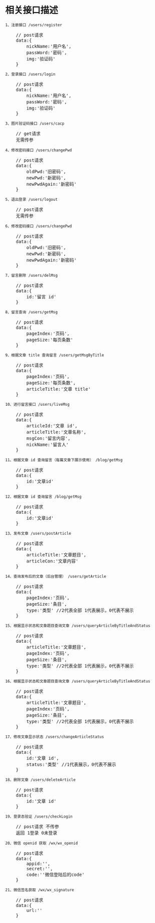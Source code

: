 # 相关接口描述

`1、注册接口 /users/register`
<pre>
    // post请求
    data:{
        nickName:'用户名',
        passWord:'密码',
        img:'验证码'
    }
</pre>
`2、登录接口 /users/login`
<pre>
    // post请求
    data:{
        nickName:'用户名',
        passWord:'密码',
        img:'验证码'
    }
</pre>
`3、图片验证码接口 /users/cacp`
<pre>
    // get请求
    无需传参
</pre>
`4、修改密码接口 /users/changePwd`
<pre>
    // post请求
    data:{
        oldPwd:'旧密码',
        newPwd:'新密码',
        newPwdAgain:'新密码'
    }
</pre>
`5、退出登录 /users/logout`
<pre>
    // post请求
    无需传参
</pre>

`6、修改密码接口 /users/changePwd`
<pre>
    // post请求
    data:{
        oldPwd:'旧密码',
        newPwd:'新密码',
        newPwdAgain:'新密码'
    }
</pre>

`7、留言删除 /users/delMsg`
<pre>
    // post请求
    data:{
        id:'留言 id'
    }
</pre>

`8、留言查询 /users/getMsg`
<pre>
    // post请求
    data:{
        pageIndex:'页码',
        pageSize:'每页条数'
    }
</pre>

`9、根据文章 title 查询留言 /users/getMsgByTitle`
<pre>
    // post请求
    data:{
        pageIndex:'页码',
        pageSize:'每页条数',
        articleTitle:'文章 title'
    }
</pre>

`10、进行留言接口 /users/liveMsg`
<pre>
    // post请求
    data:{
        articleId:'文章 id',
        articleTitle:'文章名称',
        msgCon:'留言内容',
        nickName:'留言人'
    }
</pre>

`11、根据文章 id 查询留言（每篇文章下展示使用） /blog/getMsg`
<pre>
    // post请求
    data:{
        id:'文章id'
    }
</pre>

`12、根据文章 id 查询留言 /blog/getMsg`
<pre>
    // post请求
    data:{
        id:'文章id'
    }
</pre>

`13、发布文章 /users/postArticle`
<pre>
    // post请求
    data:{
        articleTitle:'文章题目',
        articleCon:'文章内容'
    }
</pre>

`14、查询发布后的文章（后台管理） /users/getArticle`
<pre>
    // post请求
    data:{
        pageIndex:'页码',
        pageSize:'条目',
        type:'类型' //2代表全部 1代表展示，0代表不展示
    }
</pre>


`15、根据显示状态和文章题目查询文章 /users/queryArticleByTitleAndStatus`
<pre>
    // post请求
    data:{
        articleTitle:'文章题目',
        pageIndex:'页码',
        pageSize:'条目',
        type:'类型' //2代表全部 1代表展示，0代表不展示
    }
</pre>

`16、根据显示状态和文章题目查询文章 /users/queryArticleByTitleAndStatus`
<pre>
    // post请求
    data:{
        articleTitle:'文章题目',
        pageIndex:'页码',
        pageSize:'条目',
        type:'类型' //2代表全部 1代表展示，0代表不展示
    }
</pre>

`17、修改文章显示状态 /users/changeArticleStatus`
<pre>
    // post请求
    data:{
        id:'文章 id',
        status:'类型' //1代表展示，0代表不展示
    }
</pre>

`18、删除文章 /users/deleteArticle`
<pre>
    // post请求
    data:{
        id:'文章 id'
    }
</pre>

`19、登录态验证 /users/checkLogin`
<pre>
    // post请求 不传参
    返回 1登录 0未登录
</pre>

`20、微信 openid 获取 /wx/wx_openid`
<pre>
    // post请求
    data:{
        appid:'',
        secret:'',
        code:''微信登陆后的code'
    }
</pre>

`21、微信签名获取 /wx/wx_signature`
<pre>
    // post请求
    data:{
        url:''
    }
</pre>



		

